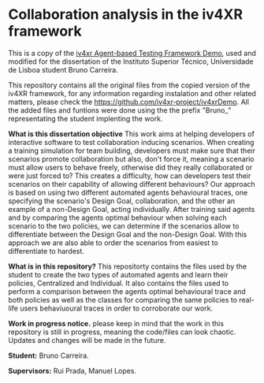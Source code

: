 # Collaboration analysis in the iv4XR framework


This is a copy of the [iv4xr Agent-based Testing Framework Demo](https://github.com/iv4xr-project/iv4xrDemo), used and modified for the dissertation of the Instituto Superior Técnico, Universidade de Lisboa student Bruno Carreira.

This repository contains all the original files from the copied version of the iv4XR framework, for any information regarding instalation and other related matters, please check the https://github.com/iv4xr-project/iv4xrDemo. All the added files and funtions were done using the the prefix "Bruno_" representating the student implenting the work.

**What is this dissertation objective** This work aims at helping developers of interactive software to test collaboration inducing scenarios. When creating a training simulation for team building, developers must make sure that their scenarios promote collaboration but also, don't force it, meaning a scenario must allow users to behave freely, otherwise did they really collaborated or were just forced to? This creates a difficulty, how can developers test their scenarios on their capability of allowing different behaviours? Our approach is based on using two different automated agents behavioural traces, one specifying the scenario's Design Goal, collaboration, and the other an example of a non-Design Goal, acting individually. After training said agents and by comparing the agents optimal behaviour when solving each scenario to the two policies, we can determine if the scenarios allow to differentiate between the Design Goal and the non-Design Goal. With this approach we are also able to order the scenarios from easiest to differentiate to hardest.

**What is in this repository?** This repositorty contains the files used by the student to create the two types of automated agents and learn their policies, Centralized and Individual. 
It also contains the files used to perform a comparison between the agents optimal behavioural trace and both policies as well as the classes for comparing the same policies to real-life users behaviuoural traces in order to corroborate our work.

**Work in progress notice.** please keep in mind that the work in this repository is still in progress, meaning the code/files can look chaotic. Updates and changes will be made in the future.

**Student:**
Bruno Carreira.

**Supervisors:**
Rui Prada,
Manuel Lopes.
